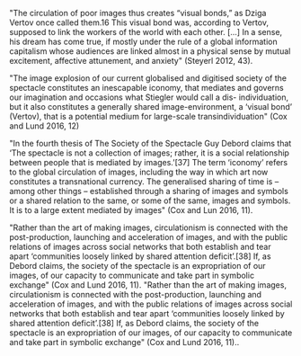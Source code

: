 "The circulation of poor images thus creates “visual bonds,” as Dziga Vertov once called them.16 This visual bond was, according to Vertov, supposed to link the workers of the world with each other. [...] In a sense, his dream has come true, if mostly under the rule of a global information capitalism whose audiences are linked almost in a physical sense by mutual excitement, affective attunement, and anxiety" (Steyerl 2012, 43). 

"The image explosion of our current globalised and digitised society of the spectacle constitutes an inescapable iconomy, that mediates and governs our imagination and occasions what Stiegler would call a dis- individuation, but it also constitutes a generally shared image-environment, a ‘visual bond’ (Vertov), that is a potential medium for large-scale transindividuation" (Cox and Lund 2016, 12)

"In the fourth thesis of The Society of the Spectacle Guy Debord claims that ‘The spectacle is not a collection of images; rather, it is a social relationship between people that is mediated by images.’[37] The term ‘iconomy’ refers to the global circulation of images, including the way in which art now constitutes a transnational currency. The generalised sharing of time is – among other things – established through a sharing of images and symbols or a shared relation to the same, or some of the same, images and symbols. It is to a large extent mediated by images" (Cox and Lun 2016, 11).

"Rather than the art of making images, circulationism is connected with the post-production, launching and acceleration of images, and with the public relations of images across social networks that both establish and tear apart ‘communities loosely linked by shared attention deficit’.[38] If, as Debord claims, the society of the spectacle is an expropriation of our images, of our capacity to communicate and take part in symbolic exchange" (Cox and Lund 2016, 11). 
"Rather than the art of making images, circulationism is connected with the post-production, launching and acceleration of images, and with the public relations of images across social networks that both establish and tear apart ‘communities loosely linked by shared attention deficit’.[38] If, as Debord claims, the society of the spectacle is an expropriation of our images, of our capacity to communicate and take part in symbolic exchange" (Cox and Lund 2016, 11)..

